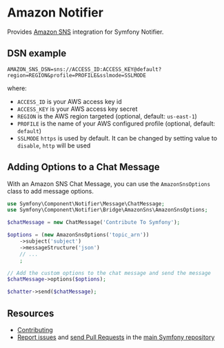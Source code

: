 Amazon Notifier
===============

Provides [Amazon SNS](https://aws.amazon.com/en/sns/) integration for Symfony Notifier.

DSN example
-----------

```
AMAZON_SNS_DSN=sns://ACCESS_ID:ACCESS_KEY@default?region=REGION&profile=PROFILE&sslmode=SSLMODE
```

where:
 - `ACCESS_ID` is your AWS access key id
 - `ACCESS_KEY` is your AWS access key secret
 - `REGION` is the AWS region targeted (optional, default: `us-east-1`)
 - `PROFILE` is the name of your AWS configured profile (optional, default: `default`)
 - `SSLMODE` `https` is used by default. It can be changed by setting value to `disable`,
   `http` will be used

Adding Options to a Chat Message
--------------------------------

With an Amazon SNS Chat Message, you can use the `AmazonSnsOptions` class to add
message options.

```php
use Symfony\Component\Notifier\Message\ChatMessage;
use Symfony\Component\Notifier\Bridge\AmazonSns\AmazonSnsOptions;

$chatMessage = new ChatMessage('Contribute To Symfony');

$options = (new AmazonSnsOptions('topic_arn'))
    ->subject('subject')
    ->messageStructure('json')
    // ...
    ;

// Add the custom options to the chat message and send the message
$chatMessage->options($options);

$chatter->send($chatMessage);
```

Resources
---------

 * [Contributing](https://symfony.com/doc/current/contributing/index.html)
 * [Report issues](https://github.com/symfony/symfony/issues) and
   [send Pull Requests](https://github.com/symfony/symfony/pulls)
   in the [main Symfony repository](https://github.com/symfony/symfony)
